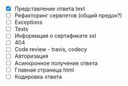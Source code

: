 - [X] Представление ответа text
- [ ] Рефакторинг сервлетов (общий предок?)
- [ ] Exceptions
- [ ] Tests
- [ ] Информация о сертификате ssl
- [ ] 404
- [ ] Code review - travis, codecy
- [ ] Авторизация
- [ ] Асинхронное получение ответа
- [ ] Главная страница html
- [ ] Кодировка ответа
